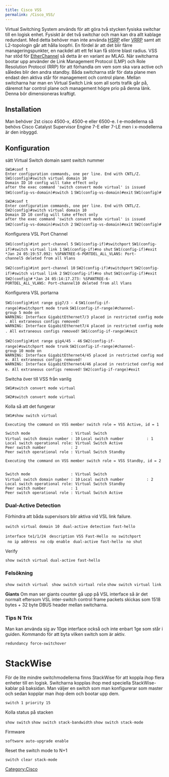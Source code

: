 ```yaml
---
title: Cisco VSS
permalink: /Cisco_VSS/
---
```


Virtual Switching System används för att göra två stycken fysiska
switchar till en logisk enhet. Fysiskt är det två switchar och man kan
dra allt kablage redundant. Med detta behöver man inte använda
[HSRP](/Cisco_HSRP "wikilink") eller [VRRP](/Cisco_FHRP "wikilink") samt
att L2-topologin går att hålla loopfri. En fördel är att det blir färre
manageringspunkter, en nackdel att ett fel kan få större blast radius.
VSS har stöd för [EtherChannel](/Cisco_EtherChannel "wikilink") så detta
är en variant av MLAG. När switcharna bootar upp använder de Link
Management Protocol (LMP) och Role Resolution Protocol (RRP) för att
förhandla om vem som ska vara active och således blir den andra standby.
Båda switcharna står för data plane men endast den aktiva står för
management och control plane. Mellan switcharna har man en Virtual
Switch Link som all sorts trafik går på, däremot har control plane och
management högre prio på denna länk. Denna bör dimensioneras kraftigt.

Installation
------------

Man behöver 2st cisco 4500-x, 4500-e eller 6500-e. I e-modellerna så
behövs Cisco Catalyst Supervisor Engine 7-E eller 7-LE men i
x-modellerna är den inbyggd.

Konfiguration
-------------

sätt Virtual Switch domain samt switch nummer

`SW1#conf t`
`Enter configuration commands, one per line. End with CNTL/Z.`
`SW1(config)#switch virtual domain 10`
`Domain ID 10 config will take effect only`
`after the exec command 'switch convert mode virtual' is issued`
`SW1(config-vs-domain)#switch 1`
`SW1(config-vs-domain)#exit`
`SW1(config)#`

`SW2#conf t`
`Enter configuration commands, one per line. End with CNTL/Z.`
`SW2(config)#switch virtual domain 10`
`Domain ID 10 config will take effect only`
`after the exec command 'switch convert mode virtual' is issued`
`SW2(config-vs-domain)#switch 2`
`SW2(config-vs-domain)#exit`
`SW2(config)#`

Konfigurera VSL Port Channel

`SW1(config)#int port-channel 5`
`SW1(config-if)#switchport`
`SW1(config-if)#switch virtual link 1`
`SW1(config-if)#no shut`
`SW1(config-if)#exit`
`*Jan 24 05:19:57.092: %SPANTREE-6-PORTDEL_ALL_VLANS: Port-channel5 deleted from all Vlans`

`SW2(config)#int port-channel 10`
`SW2(config-if)#switchport`
`SW2(config-if)#switch virtual link 2`
`SW2(config-if)#no shut`
`SW2(config-if)#exit`
`SW2(config)#`
`*Jan 24 05:14:17.273: %SPANTREE-6-PORTDEL_ALL_VLANS: Port-channel10 deleted from all Vlans`

Konfigurera VSL portarna

`SW1(config)#int range gig7/3 - 4`
`SW1(config-if-range)#switchport mode trunk`
`SW1(config-if-range)#channel-group 5 mode on`
`WARNING: Interface GigabitEthernet7/3 placed in restricted config mode. All extraneous configs removed!`
`WARNING: Interface GigabitEthernet7/4 placed in restricted config mode. All extraneous configs removed!`
`SW1(config-if-range)#exit`

`SW2(config)#int range gig4/45 - 46`
`SW2(config-if-range)#switchport mode trunk`
`SW2(config-if-range)#channel-group 10 mode on`
`WARNING: Interface GigabitEthernet4/45 placed in restricted config mode. All extraneous configs removed!`
`WARNING: Interface GigabitEthernet4/46 placed in restricted config mode. All extraneous configs removed!`
`SW2(config-if-range)#exit`

Switcha över till VSS från vanlig

`SW1#switch convert mode virtual `

`SW2#switch convert mode virtual `

Kolla så att det fungerar

`SW1#show switch virtual `

`Executing the command on VSS member switch role = VSS Active, id = 1 `

`Switch mode                  : Virtual Switch`
`Virtual switch domain number : 10`
`Local switch number          : 1`
`Local switch operational role: Virtual Switch Active`
`Peer switch number           : 2`
`Peer switch operational role : Virtual Switch Standby `

`Executing the command on VSS member switch role = VSS Standby, id = 2  `

`Switch mode                  : Virtual Switch`
`Virtual switch domain number : 10`
`Local switch number          : 2`
`Local switch operational role: Virtual Switch Standby`
`Peer switch number           : 1`
`Peer switch operational role : Virtual Switch Active`

### Dual-Active Detection

Förhindra att båda supervisors blir aktiva vid VSL link failure.

`switch virtual domain 10`
` dual-active detection fast-hello`

`interface te1/1/24`
` description VSS Fast-Hello`
` no switchport`
` no ip address`
` no cdp enable`
` dual-active fast-hello`
` no shut`

Verify

`show switch virtual dual-active fast-hello`

### Felsökning

`show switch virtual `
`show switch virtual role`
`show switch virtual link`

**Giants**
Om man ser giants counter gå upp på VSL interface så är det normalt
eftersom VSL inter-switch control frame packets skickas som 1518 bytes +
32 byte DBUS header mellan switcharna.

### Tips N Trix

Man kan använda sig av 10ge interface också och inte enbart 1ge som står
i guiden. Kommando för att byta vilken switch som är aktiv.

`redundancy force-switchover`

StackWise
=========

För de lite mindre switchmodellerna finns StackWise för att koppla ihop
flera enheter till en logisk. Switcharna kopplas ihop med speciella
StackWise-kablar på baksidan. Man väljer en switch som man konfigurerar
som master och sedan kopplar man ihop dem och bootar upp dem.

`switch 1 priority 15`

Kolla status på stacken

`show switch`
`show switch stack-bandwidth`
`show switch stack-mode`

Firmware

`software auto-upgrade enable`

Reset the switch mode to N+1

`switch clear stack-mode`

[Category:Cisco](/Category:Cisco "wikilink")